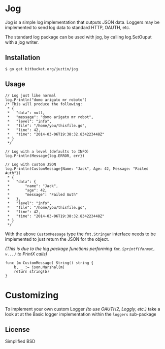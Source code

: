 Jog
===

Jog is a simple log implementation that outputs JSON data. Loggers may be implemented to send log data to standard HTTP, OAUTH, etc.  

The standard log package can be used with jog, by calling log.SetOuput with a jog writer. 

Installation
--------------

```
$ go get bitbucket.org/juztin/jog
```

Usage
-----

    // Log just like normal
    log.Println("domo arigato mr roboto")
    /* This will produce the following:
     * {
     *   "data": null,
     *   "message": "domo arigato mr robot",
     *   "level": "info",
     *   "file": "/home/you/thisfile.go",
     *   "line": 42,
     *   "time": "2014-03-06T19:38:32.834223448Z"
     * }
     */
    
    // Log with a level (defaults to INFO)
    log.Println(Message{log.ERROR, err})
    
    // Log with custom JSON
    log.Println(CustomMessage{Name: "Jack", Age: 42, Message: "Failed Auth"})
     * {
     *   "data": {
     *       "name": "Jack",
     *       "age": 42,
     *       "message": "Failed Auth"
     *   },
     *   "level": "info",
     *   "file": "/home/you/thisfile.go",
     *   "line": 42,
     *   "time": "2014-03-06T19:38:32.834223448Z"
     * }
     */
     

With the above `CustomMessage` type the `fmt.Stringer` interface needs to be implemented to just return the JSON for the object.  

*(This is due to the log package functions performing `fmt.Sprintf(format, v...)` to PrintX calls)*

    func (m CustomMessage) String() string {
        b, _ := json.Marshal(m)
        return string(b)
    }


Customizing
=========
To implement your own custom Logger *(to use OAUTH2, Loggly, etc.)* take a look at at the Basic logger implementation within the `loggers` sub-package

License
----

Simplified BSD
